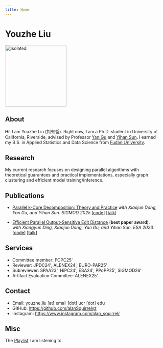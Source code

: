 ```yaml
---
title: Home
---
```

<h1 class="title">Youzhe Liu</h1>

<img src="./photos/new.png" alt="isolated" width="200"/>

## About

Hi! I am Youzhe Liu (刘有哲). Right now, I am a Ph.D. student in University of California, Riverside, advised by Professor [Yan Gu](https://www.cs.ucr.edu/~ygu/) and [Yihan Sun](https://www.cs.ucr.edu/~yihans/). I earned my B.S. in Applied Statistics and Data Science from [Fudan University](https://www.fudan.edu.cn/en/).

## Research

My current research focuses on designing parallel algorithms with theoretical guarantees and practical implementations, especially graph clustering and efficient model training/inference.

## Publications
- [Parallel k-Core Decomposition: Theory and Practice](https://www.arxiv.org/abs/2502.08042) *with Xiaojun Dong, Yan Gu, and Yihan Sun. SIGMOD 2025* [[code](https://github.com/ucrparlay/Parallel-KCore)] [[talk](https://youtu.be/eU0YPJNneNI)] 

- [Efficient Parallel Output-Sensitive Edit Distance](https://www.cs.ucr.edu/~yihans/papers/2023/ESA23/edit-distance.pdf) (**best paper award**). *with Xiangyun Ding, Xiaojun Dong, Yan Gu, and Yihan Sun. ESA 2023*. [[code](https://github.com/ucrparlay/Edit-Distance)] [[talk](https://drive.google.com/file/d/1-cgW8-c2MJ1ppC20bLyRS0M8KFjACZRX/view?usp=drive_link)]


## Services
- Committee member: FCPC25'
- Reviewer: JPDC24', ALENEX24', EURO-PAR25'
- Subreviewer: SPAA23', HiPC24', ESA24', PPoPP25', SIGMOD26'
- Artifact Evaluation Committee: ALENEX25'


## Contact

- Email: youzhe.liu [at] email [dot] ucr [dot] edu
- GitHub: https://github.com/alanSquirrelyz
- Instagram: https://www.instagram.com/alan_squirrel/
## Misc
The [Playlist](https://open.spotify.com/playlist/7APYv0SnF5VycR0VMpOjzy?si=b81226f11f614f5f) I am listening to.

<script type="text/javascript" id="clustrmaps" src="https://clustrmaps.com/map_v2.js?d=D0_x1V4KgQMEHu3noBLKaIUnyp8cwb7j96jHNGKmkh8&cl=ffffff&w=200"></script>
